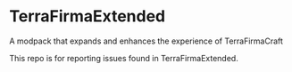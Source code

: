 # TerraFirmaExtended
A modpack that expands and enhances the experience of TerraFirmaCraft


This repo is for reporting issues found in TerraFirmaExtended.
